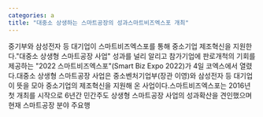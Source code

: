 ```yaml
---
categories: a
title: "대중소 상생하는 스마트공장의 성과스마트비즈엑스포 개최"
---
```

중기부와 삼성전자 등 대기업이 스마트비즈엑스포를 통해 중소기업 제조혁신을 지원한다."대중소 상생형 스마트공장 사업" 성과를 널리 알리고 참가기업에 판로개척의 기회를 제공하는 "2022 스마트비즈엑스포"(Smart Biz Expo 2022)가 4일 코엑스에서 열렸다.대중소 상생형 스마트공장 사업은 중소벤처기업부(장관 이영)와 삼성전자 등 대기업이 뜻을 모아 중소기업의 제조혁신을 지원해 온 사업이다.스마트비즈엑스포는 2016년 첫 개최를 시작으로 6년간 민간주도 상생형 스마트공장 사업의 성과확산을 견인했으며 현재 스마트공장 분야 주요행